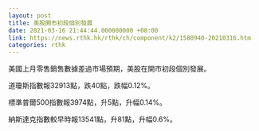 ```yaml
---
layout: post
title: 美股開市初段個別發展
date: 2021-03-16 21:44:44.000000000 +08:00
link: https://news.rthk.hk/rthk/ch/component/k2/1580940-20210316.htm
categories: rthk
---
```


美國上月零售銷售數據差過市場預期，美股在開市初段個別發展。

道瓊斯指數報32913點，跌40點，跌幅0.12%。

標準普爾500指數報3974點，升5點，升幅0.14%。

納斯達克指數較早時報13541點，升81點，升幅0.6%。
